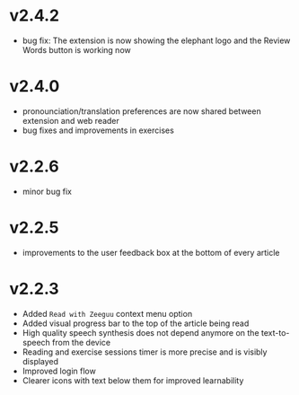 # v2.4.2
- bug fix: The extension is now showing the elephant logo and the Review Words button is working now

# v2.4.0
- pronounciation/translation preferences are now shared between extension and web reader
- bug fixes and improvements in exercises


# v2.2.6
- minor bug fix

# v2.2.5
- improvements to the user feedback box at the bottom of every article


# v2.2.3
- Added `Read with Zeeguu` context menu option
- Added visual progress bar to the top of the article being read  
- High quality speech synthesis does not depend anymore on the text-to-speech from the device
- Reading and exercise sessions timer is more precise and is visibly displayed
- Improved login flow
- Clearer icons with text below them for improved learnability
